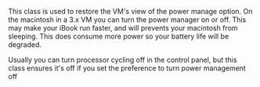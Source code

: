 This class is used to restore the VM's view of the power manage option. On the macintosh in a 3.x VM  you can  turn the power manager on or off. This may make your iBook run faster, and will prevents your macintosh from sleeping. This does consume more power so your battery life will be degraded. 

Usually you can turn processor cycling off in the control panel, but this class ensures it's off if you set the preference to turn power management off